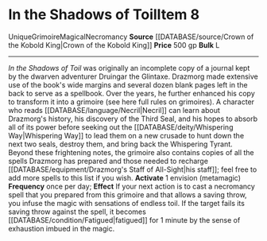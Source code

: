 ﻿---
bulk: L
id: '1731'
item_category: Grimoires
level: '8'
name: In the Shadows of Toil
price: 500 gp
rarity: Unique
school: Necromancy
source: '[[DATABASE/source/Crown of the Kobold King|Crown of the Kobold King]]'
subcategory: grimoire
trait:
- '[[DATABASE/trait/Grimoire|Grimoire]]'
- '[[DATABASE/trait/Magical|Magical]]'
- '[[DATABASE/trait/Necromancy|Necromancy]]'
- '[[DATABASE/trait/Unique|Unique]]'
type: Item

---
# In the Shadows of Toil<span class="item-type">Item 8</span>

<span class="trait-unique item-trait">Unique</span><span class="item-trait">Grimoire</span><span class="item-trait">Magical</span><span class="item-trait">Necromancy</span>
**Source** [[DATABASE/source/Crown of the Kobold King|Crown of the Kobold King]]
**Price** 500 gp
**Bulk** L

---
_In the Shadows of Toil_ was originally an incomplete copy of a journal kept by the dwarven adventurer Druingar the Glintaxe. Drazmorg made extensive use of the book's wide margins and several dozen blank pages left in the back to serve as a spellbook. Over the years, he further enhanced his copy to transform it into a grimoire (see here full rules on grimoires). A character who reads [[DATABASE/language/Necril|Necril]] can learn about Drazmorg's history, his discovery of the Third Seal, and his hopes to absorb all of its power before seeking out the [[DATABASE/deity/Whispering Way|Whispering Way]] to lead them on a new crusade to hunt down the next two seals, destroy them, and bring back the Whispering Tyrant. Beyond these frightening notes, the grimoire also contains copies of all the spells Drazmorg has prepared and those needed to recharge [[DATABASE/equipment/Drazmorg's Staff of All-Sight|his staff]]; feel free to add more spells to this list if you wish.
**Activate** <span class="action-icon">1</span> envision (metamagic) **Frequency** once per day; **Effect** If your next action is to cast a necromancy spell that you prepared from this grimoire and that allows a saving throw, you infuse the magic with sensations of endless toil. If the target fails its saving throw against the spell, it becomes [[DATABASE/condition/Fatigued|fatigued]] for 1 minute by the sense of exhaustion imbued in the magic.